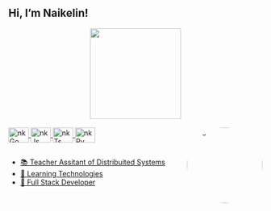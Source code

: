 ## Hi, I’m Naikelin!

<div align="center">
  <a href="https://github.com/naikelin">
  <img height="180em" src="https://github-readme-stats.vercel.app/api?username=naikelin&show_icons=true&theme=dracula&include_all_commits=true&count_private=true"/>
  <!--<img height="180em" src="https://github-readme-stats.vercel.app/api/top-langs/?username=naikelin&layout=compact&langs_count=4&theme=dracula"/><!-->
</div>
  <div style="display: inline_block"><br>
  <img align="center" alt="nkGo" height="30" width="40" src="https://cdn.jsdelivr.net/gh/devicons/devicon/icons/go/go-original.svg">
  <img align="center" alt="nkJs" height="30" width="40" src="https://cdn.jsdelivr.net/gh/devicons/devicon/icons/javascript/javascript-plain.svg">
  <img align="center" alt="nkTs" height="30" width="40" src="https://cdn.jsdelivr.net/gh/devicons/devicon/icons/typescript/typescript-plain.svg">
  <img align="center" alt="nkPy" height="30" width="40" src="https://cdn.jsdelivr.net/gh/devicons/devicon/icons/python/python-plain.svg">
  <img align="right" alt="pic" height="150" style="border-radius:50%;" src="https://cdn.discordapp.com/attachments/947724414198353961/1022889095598461060/frieren.jpg">
</div>
  
  ##
 
<div> 
</div>


- 📚 Teacher Assitant of Distribuited Systems
- 🔭 Learning Technologies
- 💼 Full Stack Developer
